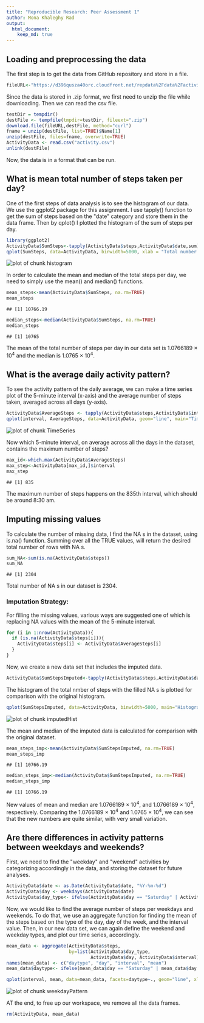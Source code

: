 ```yaml
---
title: "Reproducible Research: Peer Assessment 1"
author: Mona Khaleghy Rad
output: 
  html_document:
    keep_md: true
---
```



## Loading and preprocessing the data

The first step is to get the data from GitHub repository and store in a file.


```r
fileURL<-"https://d396qusza40orc.cloudfront.net/repdata%2Fdata%2Factivity.zip"
```

Since the data is stored in .zip format, we first need to unzip the file while downloading. Then we can read the csv file.


```r
testDir = tempdir()
destFile <- tempfile(tmpdir=testDir, fileext=".zip")
download.file(fileURL,destFile, method="curl")
fname = unzip(destFile, list=TRUE)$Name[1]
unzip(destFile, files=fname, overwrite=TRUE)
ActivityData <- read.csv("activity.csv")
unlink(destFile)
```

Now, the data is in a format that can be run. 

## What is mean total number of steps taken per day?

One of the first steps of data analysis is to see the histogram of our data. We use the ggplot2 package for this assignment. I use tapply() function to get the sum of steps based on the "date" category and store them in the data frame. Then by qplot() I plotted the histogram of the sum of steps per day.


```r
library(ggplot2)
ActivityData$SumSteps<-tapply(ActivityData$steps,ActivityData$date,sum)
qplot(SumSteps, data=ActivityData, binwidth=5000, xlab = "Total number of steps per day")
```

![plot of chunk histogram](figure/histogram-1.png) 

In order to calculate the mean and median of the total steps per day, we need to simply use the mean() and median() functions.


```r
mean_steps<-mean(ActivityData$SumSteps, na.rm=TRUE)
mean_steps
```

```
## [1] 10766.19
```


```r
median_steps<-median(ActivityData$SumSteps, na.rm=TRUE)
median_steps
```

```
## [1] 10765
```

The mean of the total number of steps per day in our data set is 1.0766189 &times; 10<sup>4</sup> and the median is 1.0765 &times; 10<sup>4</sup>. 

## What is the average daily activity pattern?
To see the activity pattern of the daily average, we can make a time series plot of the 5-minute interval (x-axis) and the average number of steps taken, averaged across all days (y-axis).


```r
ActivityData$AverageSteps <- tapply(ActivityData$steps,ActivityData$interval,mean,na.rm=TRUE)
qplot(interval, AverageSteps, data=ActivityData, geom="line", main="Time Series Plot", xlab="Interval", ylab="Average number of steps")
```

![plot of chunk TimeSeries](figure/TimeSeries-1.png) 

Now which 5-minute interval, on average across all the days in the dataset, contains the maximum number of steps?

```r
max_id<-which.max(ActivityData$AverageSteps)
max_step<-ActivityData[max_id,]$interval
max_step
```

```
## [1] 835
```

The maximum number of steps happens on the 835th interval, which should be around 8:30 am.

## Imputing missing values
To calculate the number of missing data, I find the NA s in the dataset, using is.na() function. Summing over all the TRUE values, will return the desired total number of rows with NA s.


```r
sum_NA<-sum(is.na(ActivityData$steps))
sum_NA
```

```
## [1] 2304
```

Total number of NA s in our dataset is 2304.

### Imputation Strategy:
For filling the missing values, various ways are suggested one of which is replacing NA values with the mean of the 5-minute interval.


```r
for (i in 1:nrow(ActivityData)){
  if (is.na(ActivityData$steps[i])){
    ActivityData$steps[i] <- ActivityData$AverageSteps[i]
  }
}
```
Now, we create a new data set that includes the imputed data.


```r
ActivityData$SumStepsImputed<-tapply(ActivityData$steps,ActivityData$date,sum)
```

The histogram of the total nmber of steps with the filled NA s is plotted for comparison with the original histogram.


```r
qplot(SumStepsImputed, data=ActivityData, binwidth=5000, main="Histogram of total number of steps (Imputed data)", xlab = "Total number of steps per day")
```

![plot of chunk imputedHist](figure/imputedHist-1.png) 

The mean and median of the imputed data is calculated for comparison with the original dataset.


```r
mean_steps_imp<-mean(ActivityData$SumStepsImputed, na.rm=TRUE)
mean_steps_imp
```

```
## [1] 10766.19
```


```r
median_steps_imp<-median(ActivityData$SumStepsImputed, na.rm=TRUE)
median_steps_imp
```

```
## [1] 10766.19
```

New values of mean and median are 1.0766189 &times; 10<sup>4</sup>, and 1.0766189 &times; 10<sup>4</sup>, respectively. Comparing the 1.0766189 &times; 10<sup>4</sup> and 1.0765 &times; 10<sup>4</sup>, we can see that the new numbers are quite similar, with very small variation.

## Are there differences in activity patterns between weekdays and weekends?

First, we need to find the "weekday" and "weekend" activities by categorizing accordingly in the data, and storing the dataset for future analyses.

```r
ActivityData$date <- as.Date(ActivityData$date, "%Y-%m-%d")
ActivityData$day <- weekdays(ActivityData$date)
ActivityData$day_type<- ifelse(ActivityData$day == "Saturday" | ActivityData$day == "Sunday", "weekend", "weekday")
```

Now, we would like to find the average number of steps per weekdays and weekends. To do that, we use an aggregate function for finding the mean of the steps based on the type of the day, day of the week, and the interval value. Then, in our new data set, we can again define the weekend and weekday types, and plot our time series, accordingly.


```r
mean_data <- aggregate(ActivityData$steps, 
                       by=list(ActivityData$day_type, 
                               ActivityData$day, ActivityData$interval), mean)
names(mean_data) <- c("daytype", "day", "interval", "mean")
mean_data$daytype<- ifelse(mean_data$day == "Saturday" | mean_data$day == "Sunday", "Weekend", "Weekday")

qplot(interval, mean, data=mean_data, facets=daytype~., geom="line", xlab="Interval", ylab="Average number of steps")
```

![plot of chunk weekdayPattern](figure/weekdayPattern-1.png) 

AT the end, to free up our workspace, we remove all the data frames.


```r
rm(ActivityData, mean_data)
```

